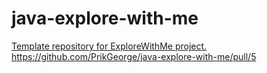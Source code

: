 # java-explore-with-me
[Template repository for ExploreWithMe project.
](https://github.com/PrikGeorge/java-explore-with-me/pull/5)https://github.com/PrikGeorge/java-explore-with-me/pull/5
